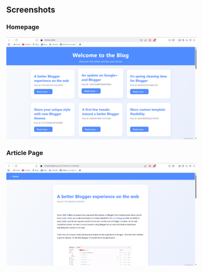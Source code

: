 ## Screenshots

### Homepage
![Blog Home Page Screenshot](image-1.png)

### Article Page
![Article Page Screenshot](image-2.png)